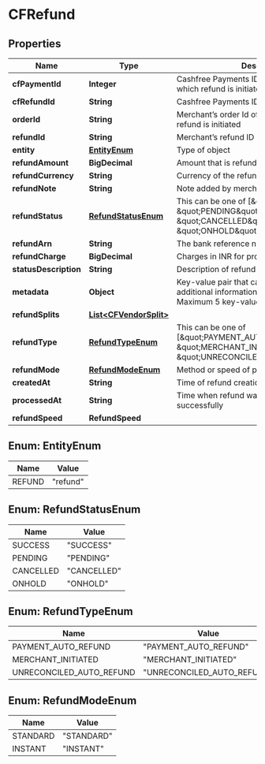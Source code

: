 

# CFRefund


## Properties

| Name | Type | Description | Notes |
|------------ | ------------- | ------------- | -------------|
|**cfPaymentId** | **Integer** | Cashfree Payments ID of the payment for which refund is initiated |  [optional] |
|**cfRefundId** | **String** | Cashfree Payments ID for a refund |  [optional] |
|**orderId** | **String** | Merchant’s order Id of the order for which refund is initiated |  [optional] |
|**refundId** | **String** | Merchant’s refund ID of the refund |  [optional] |
|**entity** | [**EntityEnum**](#EntityEnum) | Type of object |  [optional] |
|**refundAmount** | **BigDecimal** | Amount that is refunded |  [optional] |
|**refundCurrency** | **String** | Currency of the refund amount |  [optional] |
|**refundNote** | **String** | Note added by merchant for the refund |  [optional] |
|**refundStatus** | [**RefundStatusEnum**](#RefundStatusEnum) | This can be one of [\&quot;SUCCESS\&quot;, \&quot;PENDING\&quot;, \&quot;CANCELLED\&quot;, \&quot;ONHOLD\&quot;] |  [optional] |
|**refundArn** | **String** | The bank reference number for refund |  [optional] |
|**refundCharge** | **BigDecimal** | Charges in INR for processing refund |  [optional] |
|**statusDescription** | **String** | Description of refund status |  [optional] |
|**metadata** | **Object** | Key-value pair that can be used to store additional information about the entity. Maximum 5 key-value pairs |  [optional] |
|**refundSplits** | [**List&lt;CFVendorSplit&gt;**](CFVendorSplit.md) |  |  [optional] |
|**refundType** | [**RefundTypeEnum**](#RefundTypeEnum) | This can be one of [\&quot;PAYMENT_AUTO_REFUND\&quot;, \&quot;MERCHANT_INITIATED\&quot;, \&quot;UNRECONCILED_AUTO_REFUND\&quot;] |  [optional] |
|**refundMode** | [**RefundModeEnum**](#RefundModeEnum) | Method or speed of processing refund |  [optional] |
|**createdAt** | **String** | Time of refund creation |  [optional] |
|**processedAt** | **String** | Time when refund was processed successfully |  [optional] |
|**refundSpeed** | **RefundSpeed** |  |  [optional] |



## Enum: EntityEnum

| Name | Value |
|---- | -----|
| REFUND | &quot;refund&quot; |



## Enum: RefundStatusEnum

| Name | Value |
|---- | -----|
| SUCCESS | &quot;SUCCESS&quot; |
| PENDING | &quot;PENDING&quot; |
| CANCELLED | &quot;CANCELLED&quot; |
| ONHOLD | &quot;ONHOLD&quot; |



## Enum: RefundTypeEnum

| Name | Value |
|---- | -----|
| PAYMENT_AUTO_REFUND | &quot;PAYMENT_AUTO_REFUND&quot; |
| MERCHANT_INITIATED | &quot;MERCHANT_INITIATED&quot; |
| UNRECONCILED_AUTO_REFUND | &quot;UNRECONCILED_AUTO_REFUND&quot; |



## Enum: RefundModeEnum

| Name | Value |
|---- | -----|
| STANDARD | &quot;STANDARD&quot; |
| INSTANT | &quot;INSTANT&quot; |



